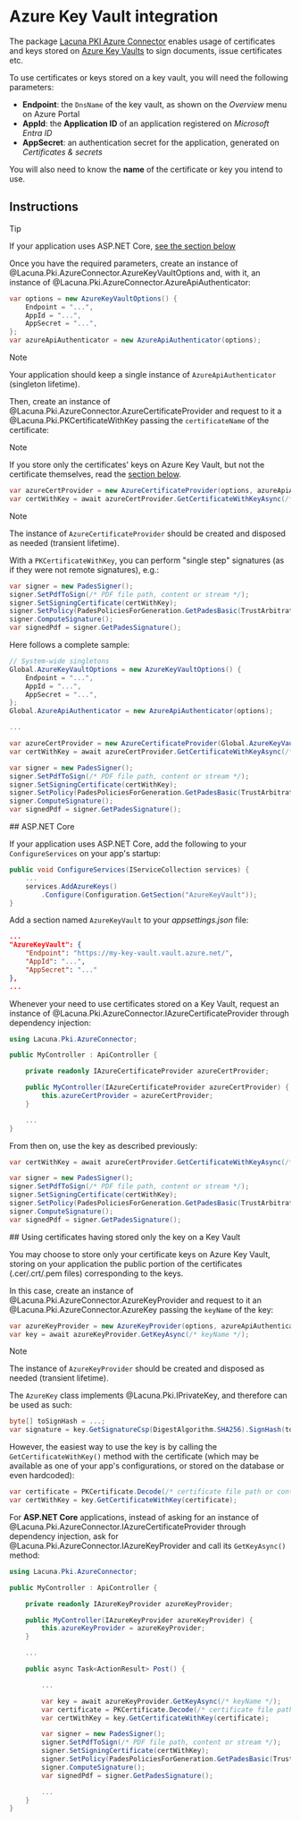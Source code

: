 ﻿# Azure Key Vault integration

The package [Lacuna PKI Azure Connector](https://www.nuget.org/packages/Lacuna.Pki.AzureConnector/) enables usage of certificates and keys stored on
[Azure Key Vaults](https://azure.microsoft.com/en-us/services/key-vault/) to sign documents, issue certificates etc.

To use certificates or keys stored on a key vault, you will need the following parameters:

* **Endpoint**: the `DnsName` of the key vault, as shown on the *Overview* menu on Azure Portal
* **AppId**: the **Application ID** of an application registered on *Microsoft Entra ID*
* **AppSecret**: an authentication secret for the application, generated on *Certificates &amp; secrets*

You will also need to know the **name** of the certificate or key you intend to use.

## Instructions

> [!TIP]
> If your application uses ASP.NET Core, [see the section below](#aspnet-core)

Once you have the required parameters, create an instance of @Lacuna.Pki.AzureConnector.AzureKeyVaultOptions and, with it, an instance of @Lacuna.Pki.AzureConnector.AzureApiAuthenticator:

```cs
var options = new AzureKeyVaultOptions() {
	Endpoint = "...",
	AppId = "...",
	AppSecret = "...",
};
var azureApiAuthenticator = new AzureApiAuthenticator(options);
```

> [!NOTE]
> Your application should keep a single instance of `AzureApiAuthenticator` (singleton lifetime).

Then, create an instance of @Lacuna.Pki.AzureConnector.AzureCertificateProvider
and request to it a @Lacuna.Pki.PKCertificateWithKey passing the `certificateName` of the certificate:

> [!NOTE]
> If you store only the certificates' keys on Azure Key Vault, but not the certificate themselves, read the [section below](#external-cert).

```cs
var azureCertProvider = new AzureCertificateProvider(options, azureApiAuthenticator);
var certWithKey = await azureCertProvider.GetCertificateWithKeyAsync(/* certificateName */);
```

> [!NOTE]
> The instance of `AzureCertificateProvider` should be created and disposed as needed (transient lifetime).

With a `PKCertificateWithKey`, you can perform "single step" signatures (as if they were not remote signatures), e.g.:

```cs
var signer = new PadesSigner();
signer.SetPdfToSign(/* PDF file path, content or stream */);
signer.SetSigningCertificate(certWithKey);
signer.SetPolicy(PadesPoliciesForGeneration.GetPadesBasic(TrustArbitrators.PkiBrazil));
signer.ComputeSignature();
var signedPdf = signer.GetPadesSignature();
```

Here follows a complete sample:

```cs
// System-wide singletons
Global.AzureKeyVaultOptions = new AzureKeyVaultOptions() {
	Endpoint = "...",
	AppId = "...",
	AppSecret = "...",
};
Global.AzureApiAuthenticator = new AzureApiAuthenticator(options);

...

var azureCertProvider = new AzureCertificateProvider(Global.AzureKeyVaultOptions, Global.AzureApiAuthenticator);
var certWithKey = await azureCertProvider.GetCertificateWithKeyAsync(/* certificateName */);

var signer = new PadesSigner();
signer.SetPdfToSign(/* PDF file path, content or stream */);
signer.SetSigningCertificate(certWithKey);
signer.SetPolicy(PadesPoliciesForGeneration.GetPadesBasic(TrustArbitrators.PkiBrazil));
signer.ComputeSignature();
var signedPdf = signer.GetPadesSignature();
```

<a name="aspnet-core" />
## ASP.NET Core

If your application uses ASP.NET Core, add the following to your `ConfigureServices` on your app's startup:

```cs
public void ConfigureServices(IServiceCollection services) {
    ...
    services.AddAzureKeys()
        .Configure(Configuration.GetSection("AzureKeyVault"));
}
```

Add a section named `AzureKeyVault` to your *appsettings.json* file:

```json
...
"AzureKeyVault": {
	"Endpoint": "https://my-key-vault.vault.azure.net/",
	"AppId": "...",
	"AppSecret": "..."
},
...
```

Whenever your need to use certificates stored on a Key Vault, request an instance of @Lacuna.Pki.AzureConnector.IAzureCertificateProvider
through dependency injection:

```cs
using Lacuna.Pki.AzureConnector;

public MyController : ApiController {

	private readonly IAzureCertificateProvider azureCertProvider;

	public MyController(IAzureCertificateProvider azureCertProvider) {
		this.azureCertProvider = azureCertProvider;
	}

	...
}
```

From then on, use the key as described previously:

```cs
var certWithKey = await azureCertProvider.GetCertificateWithKeyAsync(/* certificateName */);

var signer = new PadesSigner();
signer.SetPdfToSign(/* PDF file path, content or stream */);
signer.SetSigningCertificate(certWithKey);
signer.SetPolicy(PadesPoliciesForGeneration.GetPadesBasic(TrustArbitrators.PkiBrazil));
signer.ComputeSignature();
var signedPdf = signer.GetPadesSignature();
```

<a name="external-cert" />
## Using certificates having stored only the key on a Key Vault

You may choose to store only your certificate keys on Azure Key Vault, storing on your application the public portion of the certificates (.cer/.crt/.pem files)
corresponding to the keys.

In this case, create an instance of @Lacuna.Pki.AzureConnector.AzureKeyProvider and request to it an @Lacuna.Pki.AzureConnector.AzureKey passing the `keyName` of the key:

```cs
var azureKeyProvider = new AzureKeyProvider(options, azureApiAuthenticator);
var key = await azureKeyProvider.GetKeyAsync(/* keyName */);
```

> [!NOTE]
> The instance of `AzureKeyProvider` should be created and disposed as needed (transient lifetime).

The `AzureKey` class implements @Lacuna.Pki.IPrivateKey, and therefore can be used as such:

```cs
byte[] toSignHash = ...;
var signature = key.GetSignatureCsp(DigestAlgorithm.SHA256).SignHash(toSignHash);
```

However, the easiest way to use the key is by calling the `GetCertificateWithKey()` method with the certificate
(which may be available as one of your app's configurations, or stored on the database or even hardcoded):

```cs
var certificate = PKCertificate.Decode(/* certificate file path or content */);
var certWithKey = key.GetCertificateWithKey(certificate);
```

For **ASP.NET Core** applications, instead of asking for an instance of @Lacuna.Pki.AzureConnector.IAzureCertificateProvider through dependency injection,
ask for @Lacuna.Pki.AzureConnector.IAzureKeyProvider and call its `GetKeyAsync()` method:

```cs
using Lacuna.Pki.AzureConnector;

public MyController : ApiController {

	private readonly IAzureKeyProvider azureKeyProvider;

	public MyController(IAzureKeyProvider azureKeyProvider) {
		this.azureKeyProvider = azureKeyProvider;
	}

	...

	public async Task<ActionResult> Post() {

		...

		var key = await azureKeyProvider.GetKeyAsync(/* keyName */);
		var certificate = PKCertificate.Decode(/* certificate file path or content */);
		var certWithKey = key.GetCertificateWithKey(certificate);

		var signer = new PadesSigner();
		signer.SetPdfToSign(/* PDF file path, content or stream */);
		signer.SetSigningCertificate(certWithKey);
		signer.SetPolicy(PadesPoliciesForGeneration.GetPadesBasic(TrustArbitrators.PkiBrazil));
		signer.ComputeSignature();
		var signedPdf = signer.GetPadesSignature();

		...
	}
}
```
